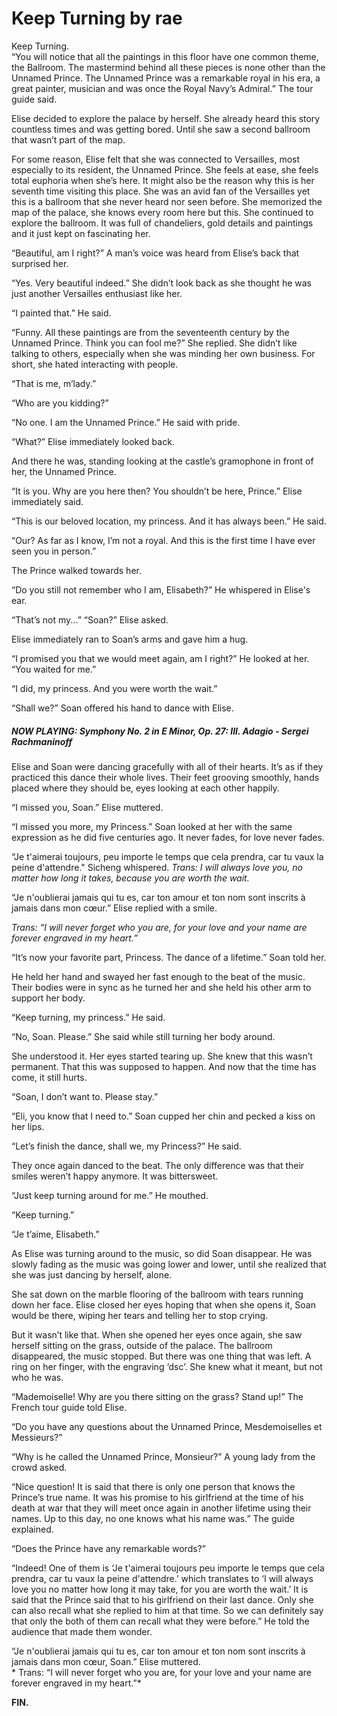 # Keep Turning by rae

Keep Turning.<br>
“You will notice that all the paintings in this floor have one common theme, the Ballroom. The mastermind behind all these pieces is none other than the Unnamed Prince. The Unnamed Prince was a remarkable royal in his era, a great painter, musician and was once the Royal Navy’s Admiral.” The tour guide said.<br>

Elise decided to explore the palace by herself. She already heard this story countless times and was getting bored. Until she saw a second ballroom that wasn’t part of the map.<br>

For some reason, Elise felt that she was connected to Versailles, most especially to its resident, the Unnamed Prince. She feels at ease, she feels total euphoria when she’s here. It might also be the reason why this is her seventh time visiting this place. She was an avid fan of the Versailles yet this is a ballroom that she never heard nor seen before. She memorized the map of the palace, she knows every room here but this. She continued to explore the ballroom. It was full of chandeliers, gold details and paintings and it just kept on fascinating her.<br>

“Beautiful, am I right?” A man’s voice was heard from Elise’s back that surprised her.<br>

“Yes. Very beautiful indeed.” She didn’t look back as she thought he was just another Versailles enthusiast like her.<br>

“I painted that.” He said.<br>

“Funny. All these paintings are from the seventeenth century by the Unnamed Prince. Think you can fool me?” She replied. She didn’t like talking to others, especially when she was minding her own business. For short, she hated interacting with people.<br>

“That is me, m’lady.”<br>

“Who are you kidding?”<br>

“No one. I am the Unnamed Prince.” He said with pride.<br>

“What?” Elise immediately looked back.<br>

And there he was, standing looking at the castle’s gramophone in front of her, the Unnamed Prince.<br>


“It is you. Why are you here then? You shouldn’t be here, Prince.” Elise immediately said.<br>

“This is our beloved location, my princess. And it has always been.” He said.<br>

“Our? As far as I know, I’m not a royal. And this is the first time I have ever seen you in person.”<br>

The Prince walked towards her.<br>

“Do you still not remember who I am, Elisabeth?” He whispered in Elise's ear.<br>

“That’s not my...”
“Soan?” Elise asked.<br>

Elise immediately ran to Soan’s arms and gave him a hug.<br>

“I promised you that we would meet again, am I right?” He looked at her.<br>
“You waited for me.”<br>

“I did, my princess. And you were worth the wait.”<br>

“Shall we?” Soan offered his hand to dance with Elise.<br>


##### ***NOW PLAYING: Symphony No. 2 in E Minor, Op. 27: III. Adagio - Sergei Rachmaninoff***
Elise and Soan were dancing gracefully with all of their hearts. It’s as if they practiced this dance their whole lives. Their feet grooving smoothly, hands placed where they should be, eyes looking at each other happily.<br>

“I missed you, Soan.” Elise muttered.<br>

“I missed you more, my Princess.” Soan looked at her with the same expression as he did five centuries ago. It never fades, for love never fades.<br>

“Je t'aimerai toujours, peu importe le temps que cela prendra, car tu vaux la peine d'attendre." Sicheng whispered.
*Trans: I will always love you, no matter how long it takes, because you are worth the wait.*<br>

“Je n'oublierai jamais qui tu es, car ton amour et ton nom sont inscrits à jamais dans mon cœur.”
Elise replied with a smile. <br>

*Trans: “I will never forget who you are, for your love and your name are forever engraved in my heart.”*<br>

“It’s now your favorite part, Princess. The dance of a lifetime.” Soan told her.

He held her hand and swayed her fast enough to the beat of the music. Their bodies were in sync as he turned her and she held his other arm to support her body.<br>

“Keep turning, my princess.” He said.<br>

“No, Soan. Please.” She said while still turning her body around.<br>

She understood it. Her eyes started tearing up. She knew that this wasn’t permanent. That this was supposed to happen. And now that the time has come, it still hurts.<br>

“Soan, I don’t want to. Please stay.”<br>

“Eli, you know that I need to.” Soan cupped her chin and pecked a kiss on her lips.<br>

“Let’s finish the dance, shall we, my Princess?” He said.<br>

They once again danced to the beat. The only difference was that their smiles weren’t happy anymore. It was bittersweet.<br>

“Just keep turning around for me.” He mouthed.<br>

“Keep turning.”<br>

“Je t’aime, Elisabeth.”<br>

As Elise was turning around to the music, so did Soan disappear. He was slowly fading as the music was going lower and lower, until she realized that she was just dancing by herself, alone.<br>

She sat down on the marble flooring of the ballroom with tears running down her face. Elise closed her eyes hoping that when she opens it, Soan would be there, wiping her tears and telling her to stop crying.<br>

But it wasn’t like that. When she opened her eyes once again, she saw herself sitting on the grass, outside of the palace. The ballroom disappeared, the music stopped. But there was one thing that was left. A ring on her finger, with the engraving ‘dsc’. She knew what it meant, but not
who he was.<br>

“Mademoiselle! Why are you there sitting on the grass? Stand up!” The French tour guide told Elise. <br>

“Do you have any questions about the Unnamed Prince, Mesdemoiselles et Messieurs?”<br>

“Why is he called the Unnamed Prince, Monsieur?” A young lady from the crowd asked.<br>

“Nice question! It is said that there is only one person that knows the Prince’s true name. It was his promise to his girlfriend at the time of his death at war that they will meet once again in another lifetime using their names. Up to this day, no one knows what his name was.” The guide
explained.<br>

“Does the Prince have any remarkable words?”<br>

“Indeed! One of them is ‘Je t'aimerai toujours peu importe le temps que cela prendra, car tu vaux la peine d'attendre.’ which translates to ‘I will always love you no matter how long it may take, for you are worth the wait.’ It is said that the Prince said that to his girlfriend on their last dance. Only she can also recall what she replied to him at that time. So we can definitely say
that only the both of them can recall what they were before.” He told the audience that made them wonder.<br>

“Je n'oublierai jamais qui tu es, car ton amour et ton nom sont inscrits à jamais dans mon cœur, Soan.” Elise muttered.<br>
*
Trans: “I will never forget who you are, for your love and your name are forever engraved in my heart.”* <br>


**FIN.**<br>